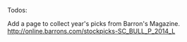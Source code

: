 Todos:

Add a page to collect year's picks from Barron's Magazine.<br/>
http://online.barrons.com/stockpicks-SC_BULL_P_2014_L

